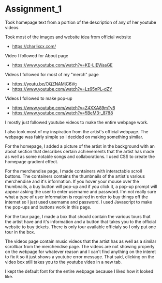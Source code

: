 # Assignment_1
Took homepage text from a portion of the description of any of her youtube videos

Took most of the images and website idea from official website
- https://charlixcx.com/

Video I followed for About page

- https://www.youtube.com/watch?v=KE-LlEWaaGE

Videos I followed for most of my "merch" page

- https://youtu.be/OQZNAMjC6Vg
- https://www.youtube.com/watch?v=Lz65nPL-dZY

Videos I followed to make pop-up

- https://www.youtube.com/watch?v=Z4XXA89mTy8
- https://www.youtube.com/watch?v=5BeM3-_8788



I mostly just followed youtube videos to make the entire webpage work.

I also took most of my inspiration from the artist's official webpage. The webpage was fairly simple so I decided
on making something similar.

For the homepage, I added a picture of the artist in the background with an about section that describes certain achievements that the artist has made as well as some notable songs and collaborations. I used CSS to create the homepage gradient effect.

For the merchendise page, I made containers with interactable scroll buttons. The containers contains the thumbnails of the artist's various merchendise and it's information. If you hover your mouse over the thumbnails, a buy button will pop-up and if you click it, a pop-up prompt will appear asking the user to enter username and password. I'm not really sure what a type of user information is required in order to buy things off the internet so I just used username and password. I used Javascript to make the pop-ups and buttons work in this page.

For the tour page, I made a box that should contain the various tours that the artist have and it's information and a button that takes you to the official website to buy tickets. There is only tour available officialy so I only put one tour in the box.

The videos page contain music videos that the artist has as well as a similar scrollbar from the merchendise page. The videos are not showing properly on the webpage for whatever reason and I can't find anything on the interet to fix it so it just shows a youtube error message. That said, clicking on the video box still takes you to the youtube video in a new tab.

I kept the default font for the entire webpage because I liked how it looked like.



